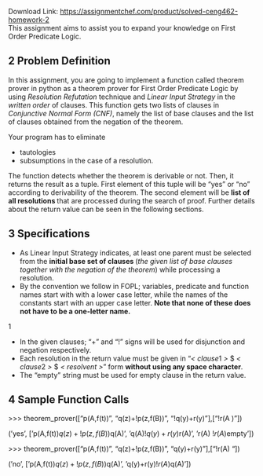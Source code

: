 Download Link: https://assignmentchef.com/product/solved-ceng462-homework-2
<br>
This assignment aims to assist you to expand your knowledge on First Order Predicate Logic.

<h2>2       Problem Definition</h2>

In this assignment, you are going to implement a function called theorem prover in python as a theorem prover for First Order Predicate Logic by using <em>Resolution Refutation </em>technique and <em>Linear Input Strategy </em>in the <em>written order </em>of clauses. This function gets two lists of clauses in <em>Conjunctive Normal Form (CNF)</em>, namely the list of base clauses and the list of clauses obtained from the negation of the theorem.

Your program has to eliminate

<ul>

 <li>tautologies</li>

 <li>subsumptions in the case of a resolution.</li>

</ul>

The function detects whether the theorem is derivable or not. Then, it returns the result as a tuple. First element of this tuple will be “yes” or “no” according to derivability of the theorem. The second element will be <strong>list of all resolutions </strong>that are processed during the search of proof. Further details about the return value can be seen in the following sections.

<h2>3       Specifications</h2>

<ul>

 <li>As Linear Input Strategy indicates, at least one parent must be selected from the <strong>initial base set of clauses </strong>(<em>the given list of base clauses together with the negation of the theorem</em>) while processing a resolution.</li>

 <li>By the convention we follow in FOPL; variables, predicate and function names start with with a lower case letter, while the names of the constants start with an upper case letter. <strong>Note that none of these does not have to be a one-letter name.</strong></li>

</ul>

1

<ul>

 <li>In the given clauses; “+” and “!” signs will be used for disjunction and negation respectively.</li>

 <li>Each resolution in the return value must be given in “<em>&lt; clause</em>1 <em>&gt; </em>$ <em>&lt; clause</em>2 <em>&gt; </em>$ <em>&lt; resolvent &gt;</em>” form <strong>without using any space character</strong>.</li>

 <li>The “empty” string must be used for empty clause in the return value.</li>

</ul>

<h2>4        Sample Function Calls</h2>

&gt;&gt;&gt; theorem_prover([“p(A,f(t))”, “q(z)+!p(z,f(B))”, “!q(y)+r(y)”],[“!r(A )”])

(’yes’, [’p(A,f(t))$q(z)+!p(z,f(B))$q(A)’, ’q(A)$!q(y)+r(y)$r(A)’, ’r(A) $!r(A)$empty’])

&gt;&gt;&gt; theorem_prover([“p(A,f(t))”, “q(z)+!p(z,f(B))”, “q(y)+r(y)”],[“!r(A) “])

(’no’, [’p(A,f(t))$q(z)+!p(z,f(B))$q(A)’, ’q(y)+r(y)$!r(A)$q(A)’])